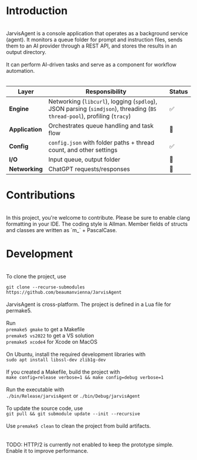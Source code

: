 # Introduction
<br>
JarvisAgent is a console application that operates as a background service (agent). It monitors a queue folder for prompt and instruction files, sends them to an AI provider through a REST API, and stores the results in an output directory. <br>
<br>
It can perform AI-driven tasks and serve as a component for workflow automation.<br>
<br>

| Layer | Responsibility | Status |
|--------|----------------|--------|
| **Engine** | Networking (`libcurl`), logging (`spdlog`), JSON parsing (`simdjson`), threading (`BS thread-pool`), profiling (`tracy`) | ✅ |
| **Application** | Orchestrates queue handling and task flow | 🚧 |
| **Config** | `config.json` with folder paths + thread count, and other settings | ✅ |
| **I/O** | Input queue, output folder | 🚧 |
| **Networking** | ChatGPT requests/responses | 🚧 |

# Contributions
<br>
In this project, you're welcome to contribute. Please be sure to enable clang formatting in your IDE. The coding style is Allman. Member fields of structs and classes are written as `m_` + PascalCase.

# Development
<br>
To clone the project, use<br>

`git clone --recurse-submodules https://github.com/beaumanvienna/JarvisAgent`<br>
<br>
JarvisAgent is cross-platform. The project is defined in a Lua file for permake5.<br>
<br>
Run <br>
`premake5 gmake` to get a Makefile<br>
`premake5 vs2022` to get a VS solution<br>
`premake5 xcode4` for Xcode on MacOS<br>
<br>
On Ubuntu, install the required development libraries with<br>
`sudo apt install libssl-dev zlib1g-dev`<br>
<br>
If you created a Makefile, build the project with<br>
`make config=release verbose=1 && make config=debug verbose=1`<br>
<br>
Run the executable with<br>
`./bin/Release/jarvisAgent` or `./bin/Debug/jarvisAgent`<br>
<br>
To update the source code, use<br>
`git pull && git submodule update --init --recursive`<br>
<br>
Use `premake5 clean` to clean the project from build artifacts.<br>
<br>
<br>
TODO: HTTP/2 is currently not enabled to keep the prototype simple. Enable it to improve performance.
